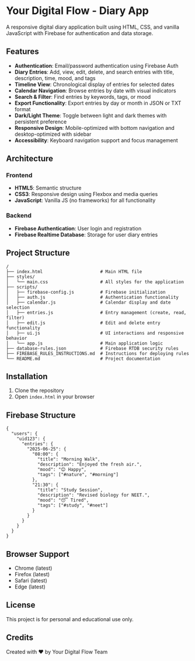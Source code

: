 # Your Digital Flow - Diary App

A responsive digital diary application built using HTML, CSS, and vanilla JavaScript with Firebase for authentication and data storage.

## Features

- **Authentication**: Email/password authentication using Firebase Auth
- **Diary Entries**: Add, view, edit, delete, and search entries with title, description, time, mood, and tags
- **Timeline View**: Chronological display of entries for selected dates
- **Calendar Navigation**: Browse entries by date with visual indicators
- **Search & Filter**: Find entries by keywords, tags, or mood
- **Export Functionality**: Export entries by day or month in JSON or TXT format
- **Dark/Light Theme**: Toggle between light and dark themes with persistent preference
- **Responsive Design**: Mobile-optimized with bottom navigation and desktop-optimized with sidebar
- **Accessibility**: Keyboard navigation support and focus management

## Architecture

### Frontend

- **HTML5**: Semantic structure
- **CSS3**: Responsive design using Flexbox and media queries
- **JavaScript**: Vanilla JS (no frameworks) for all functionality

### Backend

- **Firebase Authentication**: User login and registration
- **Firebase Realtime Database**: Storage for user diary entries

## Project Structure

```
/
├── index.html                      # Main HTML file
├── styles/
│   └── main.css                    # All styles for the application
├── scripts/
│   ├── firebase-config.js          # Firebase initialization
│   ├── auth.js                     # Authentication functionality
│   ├── calendar.js                 # Calendar display and date selection
│   ├── entries.js                  # Entry management (create, read, filter)
│   ├── edit.js                     # Edit and delete entry functionality 
│   ├── ui.js                       # UI interactions and responsive behavior
│   └── app.js                      # Main application logic
├── database-rules.json             # Firebase RTDB security rules
├── FIREBASE_RULES_INSTRUCTIONS.md  # Instructions for deploying rules
└── README.md                       # Project documentation
```

## Installation

1. Clone the repository
2. Open `index.html` in your browser

## Firebase Structure

```
{
  "users": {
    "uid123": {
      "entries": {
        "2025-06-25": {
          "08:00": {
            "title": "Morning Walk",
            "description": "Enjoyed the fresh air.",
            "mood": "😊 Happy",
            "tags": ["#nature", "#morning"]
          },
          "21:30": {
            "title": "Study Session",
            "description": "Revised biology for NEET.",
            "mood": "😴 Tired",
            "tags": ["#study", "#neet"]
          }
        }
      }
    }
  }
}
```

## Browser Support

- Chrome (latest)
- Firefox (latest)
- Safari (latest)
- Edge (latest)

## License

This project is for personal and educational use only.

## Credits

Created with ❤️ by Your Digital Flow Team
